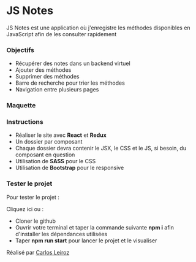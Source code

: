 # JS Notes

JS Notes est une application où j'enregistre les méthodes disponibles en JavaScript afin de les consulter rapidement

### Objectifs

- Récupérer des notes dans un backend virtuel
- Ajouter des méthodes
- Supprimer des méthodes
- Barre de recherche pour trier les méthodes
- Navigation entre plusieurs pages

### Maquette



### Instructions

- Réaliser le site avec **React** et **Redux**
- Un dossier par composant
- Chaque dossier devra contenir le JSX, le CSS et le JS, si besoin, du composant en question
- Utilisation de **SASS** pour le CSS
- Utilisation de **Bootstrap** pour le responsive

### Tester le projet

Pour tester le projet :

Cliquez ici ou :
- Cloner le github
- Ouvrir votre terminal et taper la commande suivante **npm i** afin d'installer les dépendances utilisées
- Taper **npm run start** pour lancer le projet et le visualiser


Réalisé par [Carlos Leiroz](https://www.linkedin.com/in/carlos-leiroz/)
